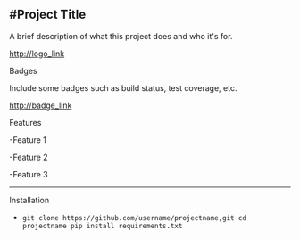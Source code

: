 #Project Title
---
A brief description of what this project does and who it's for.

<http://logo_link>

Badges

Include some badges such as build status, test coverage, etc.

<http://badge_link>

Features

-Feature 1

-Feature 2

-Feature 3

---
Installation

- 	`git clone https://github.com/username/projectname,git
	cd projectname
	pip install requirements.txt`

